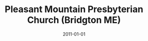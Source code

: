 ---
date: &id001 2011-01-01
end_date: null
location:
  address: 30 North High Street (Rte. 302)
  city: Bridgton
  state: ME
minister:
- end: 2015-01-01
  name: Tim R. Beauchamp
  start: 2011-01-01
  type: Organizing Pastor
ministers:
- Tim R. Beauchamp
name: Pleasant Mountain Presbyterian Church
names:
- end: null
  name: Pleasant Mountain Presbyterian Church
  start: 2011-01-01
origination_date: *id001
raw_data: "ME\nBridgton\nPleasant Mountain Presbyterian Church  (2011\u2013 )\n30\
  \ North High Street (Rte. 302)\nOrg. Pastor: Tim R. Beauchamp, 2011\u201315"
states:
- ME
status:
  active: true
  end_date: null
  reason: null
  received_from: null
  withdrawal_to: null
title: Pleasant Mountain Presbyterian Church (Bridgton ME)
year_established:
- 2011

---